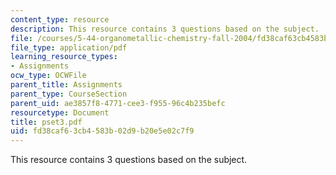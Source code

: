 ```yaml
---
content_type: resource
description: This resource contains 3 questions based on the subject.
file: /courses/5-44-organometallic-chemistry-fall-2004/fd38caf63cb4583b02d9b20e5e02c7f9_pset3.pdf
file_type: application/pdf
learning_resource_types:
- Assignments
ocw_type: OCWFile
parent_title: Assignments
parent_type: CourseSection
parent_uid: ae3857f8-4771-cee3-f955-96c4b235befc
resourcetype: Document
title: pset3.pdf
uid: fd38caf6-3cb4-583b-02d9-b20e5e02c7f9
---
```

This resource contains 3 questions based on the subject.

